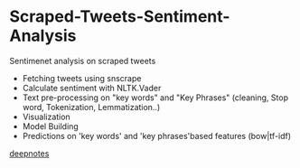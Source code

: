 # Scraped-Tweets-Sentiment-Analysis
Sentimenet analysis on scraped tweets 
* Fetching tweets using snscrape
* Calculate sentiment  with NLTK.Vader
* Text pre-processing  on "key words" and "Key Phrases" (cleaning, Stop word, Tokenization, Lemmatization..)
* Visualization
* Model Building
* Predictions on 'key words' and 'key phrases'based features (bow|tf-idf)


<a href="https://deepnote.com/@meryem-mahmoud/Tweets-sentiment-analysis-what-do-people-say-about-kanye-7b6b54b2-2213-42a8-9870-021e26f6311c">deepnotes</a>
